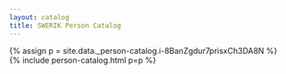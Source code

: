 ```yaml
---
layout: catalog
title: SWERIK Person Catalog
---
```

{% assign p = site.data._person-catalog.i-8BanZgdur7prisxCh3DA8N %}
{% include person-catalog.html p=p %}

